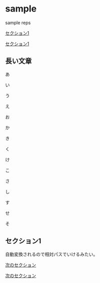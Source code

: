# sample
sample reps

[セクション1](#セクション1)

[セクション1](#%E3%82%BB%E3%82%AF%E3%82%B7%E3%83%A7%E3%83%B31)

## 長い文章

あ

い

う

え

お

か

き

く

け

こ

さ

し

す

せ

そ

## セクション1

自動変換されるので相対パスでいけるみたい。


[次のセクション](test.md#次のセクション)

[次のセクション](test.md#%E6%AC%A1%E3%81%AE%E3%82%BB%E3%82%AF%E3%82%B7%E3%83%A7%E3%83%B3)
